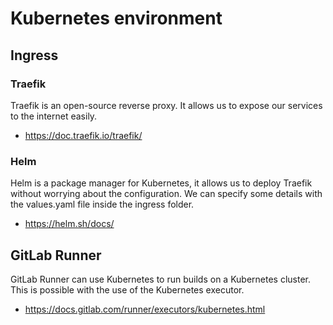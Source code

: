 # Kubernetes environment

## Ingress

### Traefik

Traefik is an open-source reverse proxy. It allows us to expose our services to the internet easily.

- https://doc.traefik.io/traefik/

### Helm

Helm is a package manager for Kubernetes, it allows us to deploy Traefik without worrying about the configuration. We can specify some details with the values.yaml file inside the ingress folder.

- https://helm.sh/docs/

## GitLab Runner

GitLab Runner can use Kubernetes to run builds on a Kubernetes cluster. This is possible with the use of the Kubernetes executor.

- https://docs.gitlab.com/runner/executors/kubernetes.html

